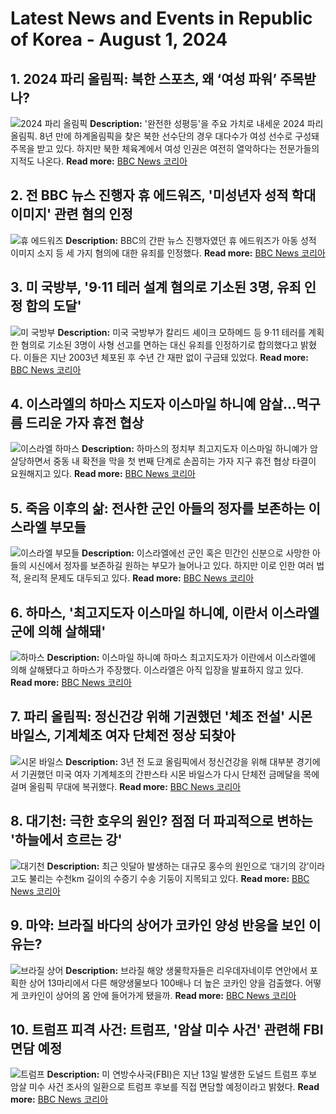 # Latest News and Events in Republic of Korea - August 1, 2024

## 1. 2024 파리 올림픽: 북한 스포츠, 왜 ‘여성 파워’ 주목받나?
![2024 파리 올림픽](https://ichef.bbci.co.uk/news/1024/branded_korean/efa1/live/7b4e1a80-4ff6-11ef-b2d2-cdb23d5d7c5b.jpg)
**Description:** '완전한 성평등'을 주요 가치로 내세운 2024 파리 올림픽. 8년 만에 하계올림픽을 찾은 북한 선수단의 경우 대다수가 여성 선수로 구성돼 주목을 받고 있다. 하지만 북한 체육계에서 여성 인권은 여전히 열악하다는 전문가들의 지적도 나온다.
**Read more:** [BBC News 코리아](https://www.bbc.com/korean/articles/c84jzv9el0no)

## 2. 전 BBC 뉴스 진행자 휴 에드워즈, '미성년자 성적 학대 이미지' 관련 혐의 인정
![휴 에드워즈](https://ichef.bbci.co.uk/news/1024/branded_korean/77d3/live/0a6d40b0-4f43-11ef-8f0f-0577398c3339.jpg)
**Description:** BBC의 간판 뉴스 진행자였던 휴 에드워즈가 아동 성적 이미지 소지 등 세 가지 혐의에 대한 유죄를 인정했다.
**Read more:** [BBC News 코리아](https://www.bbc.com/korean/articles/cw4ydvdll0vo)

## 3. 미 국방부, '9·11 테러 설계 혐의로 기소된 3명, 유죄 인정 합의 도달'
![미 국방부](https://ichef.bbci.co.uk/news/1024/branded_korean/bedb/live/db0a0090-4fb7-11ef-b2d2-cdb23d5d7c5b.png)
**Description:** 미국 국방부가 칼리드 셰이크 모하메드 등 9·11 테러를 계획한 혐의로 기소된 3명이 사형 선고를 면하는 대신 유죄를 인정하기로 합의했다고 밝혔다. 이들은 지난 2003년 체포된 후 수년 간 재판 없이 구금돼 있었다.
**Read more:** [BBC News 코리아](https://www.bbc.com/korean/articles/c720p975nyno)

## 4. 이스라엘의 하마스 지도자 이스마일 하니예 암살...먹구름 드리운 가자 휴전 협상
![이스라엘 하마스](https://ichef.bbci.co.uk/news/1024/branded_korean/736a/live/dcfd2330-4fa5-11ef-8f0f-0577398c3339.png)
**Description:** 하마스의 정치부 최고지도자 이스마일 하니예가 암살당하면서 중동 내 확전을 막을 첫 번째 단계로 손꼽히는 가자 지구 휴전 협상 타결이 요원해지고 있다.
**Read more:** [BBC News 코리아](https://www.bbc.com/korean/articles/c0w40v7nv4zo)

## 5. 죽음 이후의 삶: 전사한 군인 아들의 정자를 보존하는 이스라엘 부모들
![이스라엘 부모들](https://ichef.bbci.co.uk/news/1024/branded_korean/b1e2/live/b56983c0-48e0-11ef-ba12-b7434bfb3345.jpg)
**Description:** 이스라엘에선 군인 혹은 민간인 신분으로 사망한 아들의 시신에서 정자를 보존하길 원하는 부모가 늘어나고 있다. 하지만 이로 인한 여러 법적, 윤리적 문제도 대두되고 있다.
**Read more:** [BBC News 코리아](https://www.bbc.com/korean/articles/ce78x8nrr0lo)

## 6. 하마스, '최고지도자 이스마일 하니예, 이란서 이스라엘군에 의해 살해돼'
![하마스](https://ichef.bbci.co.uk/news/1024/branded_korean/c4e1/live/433c4ce0-4f09-11ef-8f0f-0577398c3339.png)
**Description:** 이스마일 하니예 하마스 최고지도자가 이란에서 이스라엘에 의해 살해됐다고 하마스가 주장했다. 이스라엘은 아직 입장을 발표하지 않고 있다.
**Read more:** [BBC News 코리아](https://www.bbc.com/korean/articles/ckvg79p00wvo)

## 7. 파리 올림픽: 정신건강 위해 기권했던 '체조 전설' 시몬 바일스, 기계체조 여자 단체전 정상 되찾아
![시몬 바일스](https://ichef.bbci.co.uk/news/1024/branded_korean/8f5d/live/a5001440-4ef3-11ef-aebc-6de4d31bf5cd.jpg)
**Description:** 3년 전 도쿄 올림픽에서 정신건강을 위해 대부분 경기에서 기권했던 미국 여자 기계체조의 간판스타 시몬 바일스가 다시 단체전 금메달을 목에 걸며 올림픽 무대에 복귀했다.
**Read more:** [BBC News 코리아](https://www.bbc.com/korean/articles/cz7ezegje5eo)

## 8. 대기천: 극한 호우의 원인? 점점 더 파괴적으로 변하는 '하늘에서 흐르는 강'
![대기천](https://ichef.bbci.co.uk/news/1024/branded_korean/669b/live/b13da5e0-45d6-11ef-9e1c-3b4a473456a6.jpg)
**Description:** 최근 잇달아 발생하는 대규모 홍수의 원인으로 ‘대기의 강’이라고도 불리는 수천km 길이의 수증기 수송 기둥이 지목되고 있다.
**Read more:** [BBC News 코리아](https://www.bbc.com/korean/articles/c51ye5n7elgo)

## 9. 마약: 브라질 바다의 상어가 코카인 양성 반응을 보인 이유는?
![브라질 상어](https://ichef.bbci.co.uk/news/1024/branded_korean/c7e1/live/3d81b800-4aa7-11ef-9d7d-8f2c8d9c3d2a.jpg)
**Description:** 브라질 해양 생물학자들은 리우데자네이루 연안에서 포획한 상어 13마리에서 다른 해양생물보다 100배나 더 높은 코카인 양을 검출했다. 어떻게 코카인이 상어의 몸 안에 들어가게 됐을까.
**Read more:** [BBC News 코리아](https://www.bbc.com/korean/articles/cq5xv341yqyo)

## 10. 트럼프 피격 사건: 트럼프, '암살 미수 사건' 관련해 FBI 면담 예정
![트럼프](https://ichef.bbci.co.uk/news/1024/branded_korean/aab0/live/c5685d90-4e31-11ef-8f0f-0577398c3339.png)
**Description:** 미 연방수사국(FBI)은 지난 13일 발생한 도널드 트럼프 후보 암살 미수 사건 조사의 일환으로 트럼프 후보를 직접 면담할 예정이라고 밝혔다.
**Read more:** [BBC News 코리아](https://www.bbc.com/korean/articles/cd1j4zxlykmo)